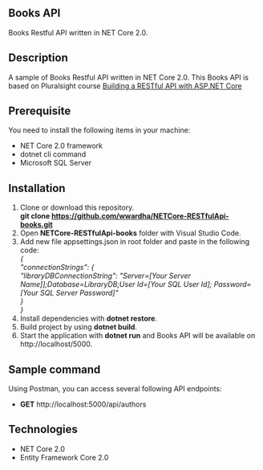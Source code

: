 ## Books API

Books Restful API written in NET Core 2.0.

## Description

A sample of Books Restful API written in NET Core 2.0. This Books API is based on Pluralsight course 
[Building a RESTful API with ASP.NET Core](https://app.pluralsight.com/library/courses/asp-dot-net-core-restful-api-building/table-of-contents) 

## Prerequisite

You need to install the following items in your machine:
* NET Core 2.0 framework
* dotnet cli command
* Microsoft SQL Server

## Installation

1. Clone or download this repository.<br />
   <b>git clone https://github.com/wwardha/NETCore-RESTfulApi-books.git</b>
2. Open <b>NETCore-RESTfulApi-books</b> folder with Visual Studio Code.
3. Add new file appsettings.json in root folder and paste in the following code:
   <br /><i>
   {<br/>
        "connectionStrings": {<br/>
            "libraryDBConnectionString": "Server=[Your Server Name]];Database=LibraryDB;User Id=[Your SQL User Id]; Password=[Your SQL Server Password]"<br/>
        }<br/>
   }</i><br/>
4. Install dependencies with <b>dotnet restore</b>. 
5. Build project by using <b>dotnet build</b>.
6. Start the application with <b>dotnet run</b> and Books API will be available on http://localhost/5000.

## Sample command

Using Postman, you can access several following API endpoints:
* <b>GET</b> http://localhost:5000/api/authors


## Technologies

* NET Core 2.0
* Entity Framework Core 2.0